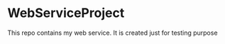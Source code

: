 WebServiceProject
=================

This repo contains my web service. It is created just for  testing purpose
